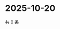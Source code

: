 # 2025-10-20

共 0 条

<!-- BEGIN ZHIHUQUESTIONS -->
<!-- 最后更新时间 Mon Oct 20 2025 07:10:02 GMT+0800 (China Standard Time) -->

<!-- END ZHIHUQUESTIONS -->
